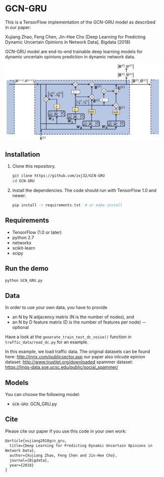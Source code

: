 # GCN-GRU

This is a TensorFlow implementation of the GCN-GRU model as described in our paper:
 
Xujiang Zhao, Feng Chen, Jin-Hee Cho [Deep Learning for Predicting Dynamic Uncertain Opinions in Network Data], Bigdata (2018)

GCN-GRU model are end-to-end trainable deep learning models for dynamic uncertain opinions prediction in dynamic network data. 

![GCN-GRU](git_figure.PNG)


## Installation

1. Clone this repository.
   ```sh
   git clone https://github.com/zxj32/GCN-GRU
   cd GCN-GRU
   ```

2. Install the dependencies. The code should run with TensorFlow 1.0 and newer.
   ```sh
   pip install -r requirements.txt  # or make install
   ```

## Requirements
* TensorFlow (1.0 or later)
* python 2.7
* networkx
* scikit-learn
* scipy

## Run the demo

```bash
python GCN_GRU.py
```

## Data

In order to use your own data, you have to provide 
* an N by N adjacency matrix (N is the number of nodes), and
* an N by D feature matrix (D is the number of features per node) -- optional

Have a look at the `generate_train_test_dc_noise()` function in `traffic_data/read_dc.py` for an example.

In this example, we load traffic data. The original datasets can be found here: http://inrix.com/publicsector.asp
our paper also inlcude epinion dataset: http://www.trustlet.org/downloaded 
spammer dataset: https://linqs-data.soe.ucsc.edu/public/social_spammer/

## Models

You can choose the following model: 
* `GCN-GRU`: GCN_GRU.py

## Cite

Please cite our paper if you use this code in your own work:

```
@article{xujiang2018gcn_gru,
  title={Deep Learning for Predicting Dynamic Uncertain Opinions in Network Data},
  author={Xujiang Zhao, Feng Chen and Jin-Hee Cho},
  journal={Bigdata},
  year={2018}
}
```
